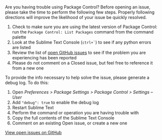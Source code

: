 Are you having trouble using Package Control? Before opening an issue, please
take the time to perform the following few steps. Properly following directions
will improve the likelihood of your issue be quickly resolved.

 1. Check to make sure you are using the latest version of Package Control:
    run the `Package Control: List Packages` command from the command palette
 2. Look at the Sublime Text Console (<code>ctrl+`</code>) to see if any python
    errors are listed
 3. Review the list of [open GitHub issues](https://github.com/wbond/package_control/issues)
    to see if the problem you are experiencing has been reported
 4. Please do not comment on a Closed issue, but feel free to reference it from
    a new one

To provide the info necessary to help solve the issue, please generate a debug
log. To do this:

 1. Open *Preferences > Package Settings > Package Control > Settings – User*
 2. Add `"debug": true` to enable the debug log
 3. Restart Sublime Text
 4. Perform the command or operation you are having trouble with
 5. Copy the full contents of the Sublime Text Console
 6. Comment on an existing Open issue, or create a new one

[View open issues on GitHub](https://github.com/wbond/package_control/issues)
